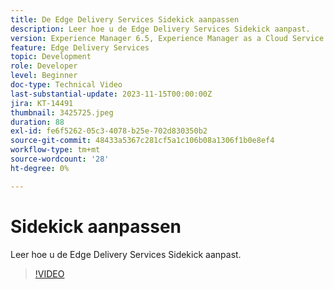 ```yaml
---
title: De Edge Delivery Services Sidekick aanpassen
description: Leer hoe u de Edge Delivery Services Sidekick aanpast.
version: Experience Manager 6.5, Experience Manager as a Cloud Service
feature: Edge Delivery Services
topic: Development
role: Developer
level: Beginner
doc-type: Technical Video
last-substantial-update: 2023-11-15T00:00:00Z
jira: KT-14491
thumbnail: 3425725.jpeg
duration: 88
exl-id: fe6f5262-05c3-4078-b25e-702d830350b2
source-git-commit: 48433a5367c281cf5a1c106b08a1306f1b0e8ef4
workflow-type: tm+mt
source-wordcount: '28'
ht-degree: 0%

---
```


# Sidekick aanpassen

Leer hoe u de Edge Delivery Services Sidekick aanpast.

>[!VIDEO](https://video.tv.adobe.com/v/3425725/?learn=on)
